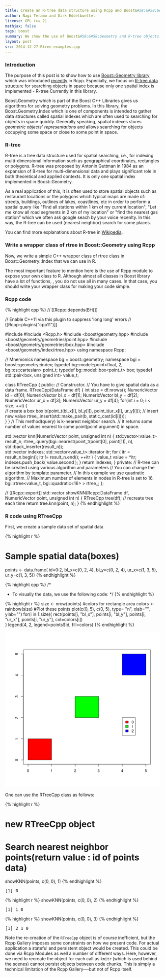 ```yaml
---
title: Create an R-tree data structure using Rcpp and Boost&#58;&#58;Geometry
author: Nagi Teramo and Dirk Eddelbuettel
license: GPL (>= 2)
mathjax: false
tags: boost 
summary: We show the use of Boost&#58;&#58;Geometry and R-tree objects. 
layout: post
src: 2014-12-27-Rtree-examples.cpp
---
```

### Introduction

The purpose of this post is to show how to use
[Boost::Geometry library](http://www.boost.org/doc/libs/1_57_0/libs/geometry/doc/html/index.html)
which was introduced
[recently](http://dirk.eddelbuettel.com/blog/2014/12/22/#bh_1.55.0-1) in
Rcpp.  Especially, we focus on
[R-tree data structure](http://www.boost.org/doc/libs/1_57_0/libs/geometry/doc/html/geometry/reference/spatial_indexes/boost__geometry__index__rtree.html)
for searching objects in space because only one spatial index is
implemented - R-tree Currently in this library.

Boost.Geometry which is part of the Boost C++ Libraries gives us algorithms
for solving geometry problems. In this library, the Boost.Geometry.Index
which is one of components is intended to gather data structures called
spatial indexes which are often used to searching for objects in space
quickly. Generally speaking, spatial indexes stores *geometric objects'
representations* and allows searching for objects occupying some space or
close to some point in space.

### R-tree

R-tree is a tree data structure used for spatial searching, i.e., for
indexing multi-dimensional information such as geographical coordinates,
rectangles or polygons. R-tree was proposed by Antonin Guttman in 1984 as an
expansion of B-tree for multi-dimensional data and plays significant role in
both theoretical and applied contexts. It is only one spatial index
implemented in Boost::Geometry.

As a real application of this, It is often used to store spatial objects such
as restaurant locations or the polygons which typical maps are made of:
streets, buildings, outlines of lakes, coastlines, etc in order to perform a
spatial query like "Find all stations within 1 km of my current location",
"Let me know all road segments in 2 km of my location" or "find the nearest
gas station" which we often ask google seach by your voice recenlty. In this
way, the R-tree can be used (nearest neighbor) search for some places.

You can find more explanations about R-tree in
[Wikipedia](http://en.wikipedia.org/wiki/R-tree).

### Write a wrapper class of rtree in Boost::Geometry using Rcpp

Now, we write a simple C++ wrapper class of rtree class in
Boost::Geometry::Index that we can use in R.

The most important feature to mention here is the use of Rcpp module to
expose your own class to R. Although almost all classes in Boost library have
a lot of functions, , you do not use all in many cases. In that case, you
should write your wrapper class for making your code simple.

### Rcpp code


{% highlight cpp %}
// [[Rcpp::depends(BH)]]

// Enable C++11 via this plugin to suppress 'long long' errors
// [[Rcpp::plugins("cpp11")]]

#include <vector>
#include <Rcpp.h>
#include <boost/geometry.hpp>
#include <boost/geometry/geometries/point.hpp>
#include <boost/geometry/geometries/box.hpp>
#include <boost/geometry/index/rtree.hpp>
using namespace Rcpp;

// Mnemonics
namespace bg = boost::geometry;
namespace bgi = boost::geometry::index;
typedef bg::model::point<float, 2, bg::cs::cartesian> point_t;
typedef bg::model::box<point_t> box;
typedef std::pair<box, unsigned int> value_t;

class RTreeCpp {
public:
  // Constructor.
  // You have to give spatial data as a data frame.
  RTreeCpp(DataFrame df) {
      int size = df.nrows();
      NumericVector id   = df[0]; 
      NumericVector bl_x = df[1]; 
      NumericVector bl_y = df[2]; 
      NumericVector ur_x = df[3]; 
      NumericVector ur_y = df[4]; 
      for(int i = 0; i < size; ++i) {        
          // create a box
          box b(point_t(bl_x[i], bl_y[i]), point_t(ur_x[i], ur_y[i]));
          // insert new value
          rtree_.insert(std::make_pair(b, static_cast<unsigned int>(id[i])));   
      }
  }
  // This method(query) is k-nearest neighbor search. 
  // It returns some number of values nearest to some point(point argument) in space.

  std::vector<int> knn(NumericVector point, unsigned int n) {
      std::vector<value_t> result_n;
      rtree_.query(bgi::nearest(point_t(point[0], point[1]), n), std::back_inserter(result_n));    
      std::vector<int> indexes;
      std::vector<value_t>::iterator itr;
      for ( itr = result_n.begin(); itr != result_n.end(); ++itr ) {
          value_t value = *itr;
          indexes.push_back( value.second );
      }
      return indexes;
  }
private:
    // R-tree can be created using various algorithm and parameters
    // You can change the algorithm by template parameter. 
    // In this example we use quadratic algorithm. 
    // Maximum number of elements in nodes in R-tree is set to 16.
    bgi::rtree<value_t, bgi::quadratic<16> > rtree_;
};

// [[Rcpp::export]]
std::vector<int> showKNN(Rcpp::DataFrame df, NumericVector point, unsigned int n) {
  RTreeCpp tree(df);            // recreate tree each time
  return tree.knn(point, n);
}
{% endhighlight %}

### R code using RTreeCpp

First, we create a sample data set of spatial data.

{% highlight r %}
# Sample spatial data(boxes)
points <- data.frame(
    id=0:2, 
    bl_x=c(0, 2, 4), 
    bl_y=c(0, 2, 4), 
    ur_x=c(1, 3, 5), 
    ur_y=c(1, 3, 5))
{% endhighlight %}

{% highlight cpp %}
/* 
 * To visually the data, we use the following code: 
 */
{% endhighlight %}

{% highlight r %}
size <- nrow(points)
#colors for rectangle area
colors <- rainbow(size)
#Plot these points
plot(c(0, 5), c(0, 5), type= "n", xlab="", ylab="")
for(i in 1:size){
    rect(points[i, "bl_x"], points[i, "bl_y"], points[i, "ur_x"], points[i, "ur_y"], col=colors[i])  
}
legend(4, 2, legend=points$id, fill=colors)
{% endhighlight %}

![plot of chunk unnamed-chunk-5](../figure/2014-12-27-Rtree-examples-unnamed-chunk-5-1.png) 

One can use the RTreeCpp class as follows:

{% highlight r %}
# new RTreeCpp object
# Search nearest neighbor points(return value : id of points data)
showKNN(points, c(0, 0), 1)
{% endhighlight %}



<pre class="output">
[1] 0
</pre>



{% highlight r %}
showKNN(points, c(0, 0), 2)
{% endhighlight %}



<pre class="output">
[1] 1 0
</pre>



{% highlight r %}
showKNN(points, c(0, 0), 3)
{% endhighlight %}



<pre class="output">
[1] 2 1 0
</pre>

Note the re-creation of the `RTreeCpp` object is of course
inefficient, but the Rcpp Gallery imposes some constraints on how we
present code. For actual application a stateful and persistent
object would be created. This could be done via Rcpp Modules as
well a number of different ways.  Here, however, we need to
recreate the object for each call as `knitr` (which is used behind
the scenes) cannot persist objects between code chunks. This is
simply a technical limitation of the Rcpp Gallery---but not of Rcpp
itself.
